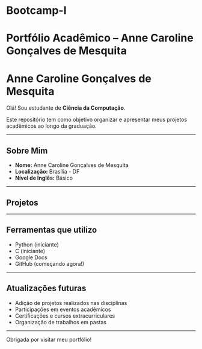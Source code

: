 # Bootcamp-I

# Portfólio Acadêmico – Anne Caroline Gonçalves de Mesquita

# Anne Caroline Gonçalves de Mesquita

Olá! Sou estudante de **Ciência da Computação**.

Este repositório tem como objetivo organizar e apresentar meus projetos acadêmicos ao longo da graduação.

---

## Sobre Mim

- **Nome:** Anne Caroline Gonçalves de Mesquita  
- **Localização:** Brasília - DF    
- **Nível de Inglês:** Básico  

---

## Projetos


---

## Ferramentas que utilizo
 
- Python (iniciante)  
- C (iniciante)  
- Google Docs 
- GitHub (começando agora!)     

---

## Atualizações futuras

- Adição de projetos realizados nas disciplinas  
- Participações em eventos acadêmicos  
- Certificações e cursos extracurriculares  
- Organização de trabalhos em pastas

---

Obrigada por visitar meu portfólio!
